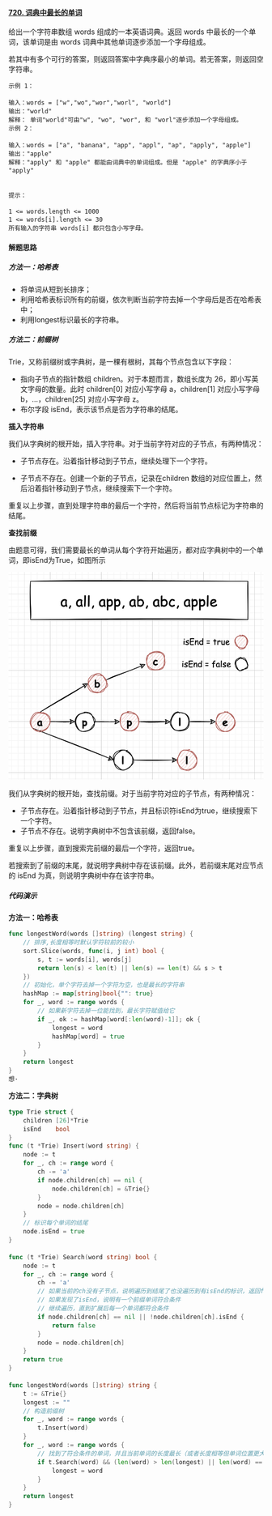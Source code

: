 #### [720. 词典中最长的单词](https://leetcode-cn.com/problems/longest-word-in-dictionary/)

给出一个字符串数组 words 组成的一本英语词典。返回 words 中最长的一个单词，该单词是由 words 词典中其他单词逐步添加一个字母组成。

若其中有多个可行的答案，则返回答案中字典序最小的单词。若无答案，则返回空字符串。 

```
示例 1：

输入：words = ["w","wo","wor","worl", "world"]
输出："world"
解释： 单词"world"可由"w", "wo", "wor", 和 "worl"逐步添加一个字母组成。
示例 2：

输入：words = ["a", "banana", "app", "appl", "ap", "apply", "apple"]
输出："apple"
解释："apply" 和 "apple" 都能由词典中的单词组成。但是 "apple" 的字典序小于 "apply" 


提示：

1 <= words.length <= 1000
1 <= words[i].length <= 30
所有输入的字符串 words[i] 都只包含小写字母。
```



#### 解题思路

##### 方法一：哈希表

- 将单词从短到长排序；
- 利用哈希表标识所有的前缀，依次判断当前字符去掉一个字母后是否在哈希表中；
- 利用longest标识最长的字符串。



##### 方法二：前缀树

Trie，又称前缀树或字典树，是一棵有根树，其每个节点包含以下字段：

- 指向子节点的指针数组 children。对于本题而言，数组长度为 26，即小写英文字母的数量。此时 children[0] 对应小写字母 a，children[1] 对应小写字母 b，…，children[25] 对应小写字母 z。
- 布尔字段 isEnd，表示该节点是否为字符串的结尾。

**插入字符串**

我们从字典树的根开始，插入字符串。对于当前字符对应的子节点，有两种情况：

- 子节点存在。沿着指针移动到子节点，继续处理下一个字符。

- 子节点不存在。创建一个新的子节点，记录在children 数组的对应位置上，然后沿着指针移动到子节点，继续搜索下一个字符。

重复以上步骤，直到处理字符串的最后一个字符，然后将当前节点标记为字符串的结尾。

**查找前缀**

由题意可得，我们需要最长的单词从每个字符开始遍历，都对应字典树中的一个单词，即isEnd为True，如图所示

![image-20220317220918888](images/leetcode720.png)

我们从字典树的根开始，查找前缀。对于当前字符对应的子节点，有两种情况：

- 子节点存在。沿着指针移动到子节点，并且标识符isEnd为true，继续搜索下一个字符。
- 子节点不存在。说明字典树中不包含该前缀，返回false。

重复以上步骤，直到搜索完前缀的最后一个字符，返回true。

若搜索到了前缀的末尾，就说明字典树中存在该前缀。此外，若前缀末尾对应节点的 isEnd 为真，则说明字典树中存在该字符串。

##### 代码演示

**方法一：哈希表**

```go
func longestWord(words []string) (longest string) {
    // 排序,长度相等时默认字符较前的较小
    sort.Slice(words, func(i, j int) bool {
        s, t := words[i], words[j]
        return len(s) < len(t) || len(s) == len(t) && s > t
    })
    // 初始化，单个字符去掉一个字符为空，也是最长的字符串
    hashMap := map[string]bool{"": true}
    for _, word := range words {
        // 如果新字符去掉一位能找到，最长字符赋值给它
        if _, ok := hashMap[word[:len(word)-1]]; ok {
            longest = word
            hashMap[word] = true
        }
    }
    return longest
}
想·
```



**方法二：字典树**

```go
type Trie struct {
	children [26]*Trie
	isEnd    bool
}
func (t *Trie) Insert(word string) {
	node := t
	for _, ch := range word {
		ch -= 'a'
		if node.children[ch] == nil {
			node.children[ch] = &Trie{}
		}
		node = node.children[ch]
	}
	// 标识每个单词的结尾
	node.isEnd = true
}

func (t *Trie) Search(word string) bool {
	node := t
	for _, ch := range word {
		ch -= 'a'
		// 如果当前的ch没有子节点，说明遍历到结尾了也没遍历到有isEnd的标识，返回false
		// 如果发现了isEnd，说明有一个前缀单词符合条件
		// 继续遍历，直到扩展后每一个单词都符合条件
		if node.children[ch] == nil || !node.children[ch].isEnd {
			return false
		}
		node = node.children[ch]
	}
	return true
}

func longestWord(words []string) string {
	t := &Trie{}
	longest := ""
	// 构造前缀树
	for _, word := range words {
		t.Insert(word)
	}
	for _, word := range words {
		// 找到了符合条件的单词，并且当前单词的长度最长（或者长度相等但单词位置更大）
		if t.Search(word) && (len(word) > len(longest) || len(word) == len(longest) && word < longest) {
			longest = word
		}
	}
	return longest
}
```

